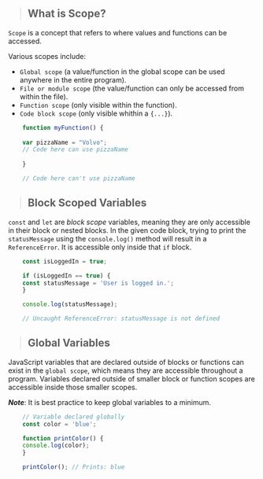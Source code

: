 > ## What is Scope?

`Scope` is a concept that refers to where values and functions can be accessed.

Various scopes include:

* `Global scope` (a value/function in the global scope can be used anywhere in the entire program).
* `File or module scope` (the value/function can only be accessed from within the file).
* `Function scope` (only visible within the function).
* `Code block scope` (only visible whithin a `{...}`).

``` Javascript
    function myFunction() {
  
    var pizzaName = "Volvo";
    // Code here can use pizzaName
    
    }

    // Code here can't use pizzaName
```

> ## Block Scoped Variables
`const` and `let` are *block scope* variables, meaning they are only accessible in their block or nested blocks. In the given code block, trying to print the `statusMessage` using the `console.log()` method will result in a `ReferenceError`. It is accessible only inside that `if` block.

``` Javascript
    const isLoggedIn = true;

    if (isLoggedIn == true) {
    const statusMessage = 'User is logged in.';
    }

    console.log(statusMessage);

    // Uncaught ReferenceError: statusMessage is not defined
```

> ## Global Variables
JavaScript variables that are declared outside of blocks or functions can exist in the `global scope`, which means they are accessible throughout a program. Variables declared outside of smaller block or function scopes are accessible inside those smaller scopes.

***Note***: It is best practice to keep global variables to a minimum.

``` Javascript
    // Variable declared globally
    const color = 'blue';

    function printColor() {
    console.log(color);
    }

    printColor(); // Prints: blue

```